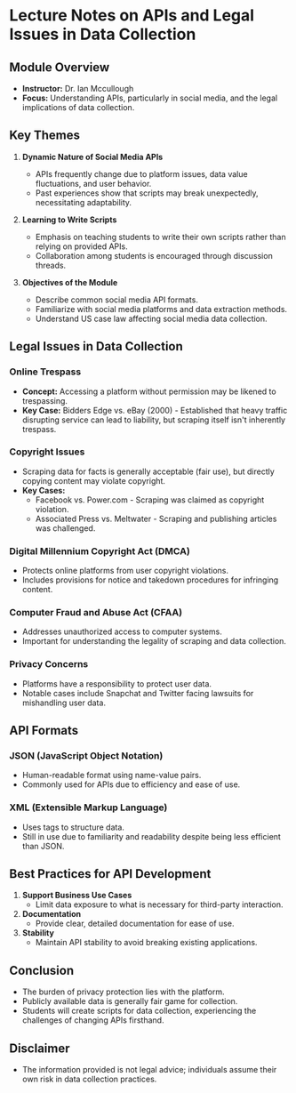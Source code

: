 # Lecture Notes on APIs and Legal Issues in Data Collection

## Module Overview
- **Instructor:** Dr. Ian Mccullough
- **Focus:** Understanding APIs, particularly in social media, and the legal implications of data collection.

## Key Themes
1. **Dynamic Nature of Social Media APIs**
   - APIs frequently change due to platform issues, data value fluctuations, and user behavior.
   - Past experiences show that scripts may break unexpectedly, necessitating adaptability.

2. **Learning to Write Scripts**
   - Emphasis on teaching students to write their own scripts rather than relying on provided APIs.
   - Collaboration among students is encouraged through discussion threads.

3. **Objectives of the Module**
   - Describe common social media API formats.
   - Familiarize with social media platforms and data extraction methods.
   - Understand US case law affecting social media data collection.

## Legal Issues in Data Collection
### Online Trespass
- **Concept:** Accessing a platform without permission may be likened to trespassing.
- **Key Case:** Bidders Edge vs. eBay (2000) - Established that heavy traffic disrupting service can lead to liability, but scraping itself isn't inherently trespass.

### Copyright Issues
- Scraping data for facts is generally acceptable (fair use), but directly copying content may violate copyright.
- **Key Cases:**
  - Facebook vs. Power.com - Scraping was claimed as copyright violation.
  - Associated Press vs. Meltwater - Scraping and publishing articles was challenged.

### Digital Millennium Copyright Act (DMCA)
- Protects online platforms from user copyright violations.
- Includes provisions for notice and takedown procedures for infringing content.

### Computer Fraud and Abuse Act (CFAA)
- Addresses unauthorized access to computer systems.
- Important for understanding the legality of scraping and data collection.

### Privacy Concerns
- Platforms have a responsibility to protect user data.
- Notable cases include Snapchat and Twitter facing lawsuits for mishandling user data.

## API Formats
### JSON (JavaScript Object Notation)
- Human-readable format using name-value pairs.
- Commonly used for APIs due to efficiency and ease of use.

### XML (Extensible Markup Language)
- Uses tags to structure data.
- Still in use due to familiarity and readability despite being less efficient than JSON.

## Best Practices for API Development
1. **Support Business Use Cases**
   - Limit data exposure to what is necessary for third-party interaction.
2. **Documentation**
   - Provide clear, detailed documentation for ease of use.
3. **Stability**
   - Maintain API stability to avoid breaking existing applications.

## Conclusion
- The burden of privacy protection lies with the platform.
- Publicly available data is generally fair game for collection.
- Students will create scripts for data collection, experiencing the challenges of changing APIs firsthand.

## Disclaimer
- The information provided is not legal advice; individuals assume their own risk in data collection practices.